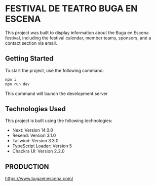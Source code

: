 # FESTIVAL DE TEATRO BUGA EN ESCENA
This project was built to display information about the Buga en Escena festival, including the festival calendar, member teams, sponsors, and a contact section via email.

## Getting Started
To start the project, use the following command:

```sh
npm i
npm run dev
```
This command will launch the development server 

## Technologies Used
This project is built using the following technologies:

- Next: Version 14.0.0
- Resend: Version 3.1.0
- Tailwind: Version 3.3.0
- TypeScript Loader: Version 5
- Chackra UI: Version 2.2.0

## PRODUCTION 
https://www.bugaenescena.com/
